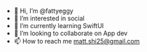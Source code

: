 - 👋 Hi, I’m @fattyeggy
- 👀 I’m interested in social
- 🌱 I’m currently learning SwiftUI
- 💞️ I’m looking to collaborate on App dev
- 📫 How to reach me matt.shi25@gmail.com

<!---
fattyeggy/fattyeggy is a ✨ special ✨ repository because its `README.md` (this file) appears on your GitHub profile.
You can click the Preview link to take a look at your changes.
--->
